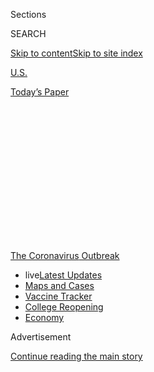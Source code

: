 <div id="app">

<div>

<div>

<div>

<div class="NYTAppHideMasthead css-1q2w90k e1suatyy0">

<div class="section css-ui9rw0 e1suatyy2">

<div class="css-eph4ug er09x8g0">

<div class="css-6n7j50">

</div>

<span class="css-1dv1kvn">Sections</span>

<div class="css-10488qs">

<span class="css-1dv1kvn">SEARCH</span>

</div>

[Skip to content](#site-content)[Skip to site
index](#site-index)

</div>

<div id="masthead-section-label" class="css-1wr3we4 eaxe0e00">

[U.S.](https://www.nytimes.com/section/us)

</div>

<div class="css-10698na e1huz5gh0">

</div>

</div>

<div id="masthead-bar-one" class="section hasLinks css-15hmgas e1csuq9d3">

<div class="css-uqyvli e1csuq9d0">

</div>

<div class="css-1uqjmks e1csuq9d1">

</div>

<div class="css-9e9ivx">

[](https://myaccount.nytimes.com/auth/login?response_type=cookie&client_id=vi)

</div>

<div class="css-1bvtpon e1csuq9d2">

[Today’s
Paper](https://www.nytimes.com/section/todayspaper)

</div>

</div>

</div>

</div>

<div data-aria-hidden="false">

<div id="site-content" data-role="main">

<div>

<div class="css-1aor85t" style="opacity:0.000000001;z-index:-1;visibility:hidden">

<div class="css-1hqnpie">

<div class="css-epjblv">

<span class="css-17xtcya">[U.S.](/section/us)</span><span class="css-x15j1o">|</span><span class="css-fwqvlz">As
the Coronavirus Comes to School, a Tough Choice: When to
Close</span>

</div>

<div class="css-k008qs">

<div class="css-1iwv8en">

<span class="css-18z7m18"></span>

<div>

</div>

</div>

<span class="css-1n6z4y">https://nyti.ms/2Djsdj5</span>

<div class="css-1705lsu">

<div class="css-4xjgmj">

<div class="css-4skfbu" data-role="toolbar" data-aria-label="Social Media Share buttons, Save button, and Comments Panel with current comment count" data-testid="share-tools">

  - 
  - 
  - 
  - 
    
    <div class="css-6n7j50">
    
    </div>

  - 

</div>

</div>

</div>

</div>

</div>

</div>

<div id="NYT_TOP_BANNER_REGION" class="css-13pd83m">

<div>

<div id="styln-prism-menu-1592847958612" class="section interactive-content interactive-size-medium css-1edisqu">

<div class="css-17ih8de interactive-body">

<div id="scroll-container" class="css-1gj85ro">

[<span class="styln-title-wrap"><span class="css-1pje3qr">The
Coronavirus</span><span class="css-1pje3qr">
Outbreak</span></span>](https://www.nytimes.com/news-event/coronavirus?action=click&pgtype=Article&state=default&region=TOP_BANNER&context=storylines_menu)

  - <span class="css-kqxiym" data-emphasize="true">live</span>[Latest
    Updates](https://www.nytimes.com/2020/08/03/world/coronavirus-covid-19.html?action=click&pgtype=Article&state=default&region=TOP_BANNER&context=storylines_menu)
  - [Maps and
    Cases](https://www.nytimes.com/interactive/2020/us/coronavirus-us-cases.html?action=click&pgtype=Article&state=default&region=TOP_BANNER&context=storylines_menu)
  - [Vaccine
    Tracker](https://www.nytimes.com/interactive/2020/science/coronavirus-vaccine-tracker.html?action=click&pgtype=Article&state=default&region=TOP_BANNER&context=storylines_menu)
  - [College
    Reopening](https://www.nytimes.com/2020/08/02/us/covid-college-reopening.html?action=click&pgtype=Article&state=default&region=TOP_BANNER&context=storylines_menu)
  - [Economy](https://www.nytimes.com/live/2020/08/03/business/stock-market-today-coronavirus?action=click&pgtype=Article&state=default&region=TOP_BANNER&context=storylines_menu)

</div>

</div>

</div>

</div>

</div>

<div id="top-wrapper" class="css-1sy8kpn">

<div id="top-slug" class="css-l9onyx">

Advertisement

</div>

[Continue reading the main
story](#after-top)

<div class="ad top-wrapper" style="text-align:center;height:100%;display:block;min-height:250px">

<div id="top" class="place-ad" data-position="top" data-size-key="top">

</div>

</div>

<div id="after-top">

</div>

</div>

<div>

<div id="sponsor-wrapper" class="css-1hyfx7x">

<div id="sponsor-slug" class="css-19vbshk">

Supported by

</div>

[Continue reading the main
story](#after-sponsor)

<div id="sponsor" class="ad sponsor-wrapper" style="text-align:center;height:100%;display:block">

</div>

<div id="after-sponsor">

</div>

</div>

<div class="css-186x18t">

</div>

<div class="css-1vkm6nb ehdk2mb0">

# As the Coronavirus Comes to School, a Tough Choice: When to Close

</div>

As schools in the South and the Midwest reopen this week, officials must
decide what steps to take as staff members and students test positive.

<div class="css-79elbk" data-testid="photoviewer-wrapper">

<div class="css-z3e15g" data-testid="photoviewer-wrapper-hidden">

</div>

<div class="css-1a48zt4 ehw59r15" data-testid="photoviewer-children">

![<span class="css-16f3y1r e13ogyst0" data-aria-hidden="true">At least
three students at Corinth High School in northern Mississippi have
tested positive for the coronavirus since school resumed last week, and
about 40 are in
quarantine.</span><span class="css-cnj6d5 e1z0qqy90" itemprop="copyrightHolder"><span class="css-1ly73wi e1tej78p0">Credit...</span><span><span>Adam
Robison/The Northeast Mississippi Daily Journal, via Associated
Press</span></span></span>](https://static01.nyt.com/images/2020/08/03/us/03VIRUS-SCHOOLS-corinth/merlin_175033581_42fb4b24-0f58-473e-b4ff-1626dbdbfce8-articleLarge.jpg?quality=75&auto=webp&disable=upscale)

</div>

</div>

<div class="css-18e8msd">

<div class="css-pdw9fk epjyd6m0">

<div class="css-1txwxcy ey68jwv0" data-aria-hidden="true">

[![Sarah
Mervosh](https://static01.nyt.com/images/2018/07/18/multimedia/author-sarah-mervosh/author-sarah-mervosh-thumbLarge-v3.png
"Sarah Mervosh")](https://www.nytimes.com/by/sarah-mervosh)[![Shawn
Hubler](https://static01.nyt.com/images/2020/06/05/reader-center/author-shawn-hubler/author-shawn-hubler-thumbLarge.png
"Shawn Hubler")](https://www.nytimes.com/by/shawn-hubler)

</div>

<div class="css-1baulvz">

By [<span class="css-1baulvz" itemprop="name">Sarah
Mervosh</span>](https://www.nytimes.com/by/sarah-mervosh) and
[<span class="css-1baulvz last-byline" itemprop="name">Shawn
Hubler</span>](https://www.nytimes.com/by/shawn-hubler)

</div>

</div>

  - 
    
    <div class="css-ld3wwf e16638kd2">
    
    Aug. 3,
    2020
    
    </div>

  - 
    
    <div class="css-4xjgmj">
    
    <div class="css-d8bdto" data-role="toolbar" data-aria-label="Social Media Share buttons, Save button, and Comments Panel with current comment count" data-testid="share-tools">
    
      - 
      - 
      - 
      - 
        
        <div class="css-6n7j50">
        
        </div>
    
      - 
    
    </div>
    
    </div>

</div>

</div>

<div class="section meteredContent css-1r7ky0e" name="articleBody" itemprop="articleBody">

<div class="css-1fanzo5 StoryBodyCompanionColumn">

<div class="css-53u6y8">

More than 200 employees have been barred from work in Georgia’s largest
school district. A high school in Indiana had to shift to online
learning after just two days. And students in Mississippi were forced to
quarantine after classmates tested positive for the coronavirus during
the first week of classes.

The new academic year is off to a chaotic start as schools open in some
parts of the country while infections continue to rage. Already in the
South and the Midwest, students and teachers have brought the virus to
school with them, triggering quarantines, delayed openings and temporary
shutdowns as positive tests roll in.

With the first schools open barely a week, one question is quickly
arising: How many positive cases should it take to close down again?

It is a question to which education leaders have received vague,
sometimes conflicting answers from state and local officials, with
widely varying standards in different parts of the country.

</div>

</div>

<div class="css-1fanzo5 StoryBodyCompanionColumn">

<div class="css-53u6y8">

In New York City, two cases in unrelated classrooms would be enough to
trigger a temporary closure of an entire school, which could be extended
for two weeks. But California’s rules say its schools should shut down
if 5 percent of the staff and students test positive, which in large
schools could mean scores of cases. Mississippi guidelines say that
schools “may consider dismissal” if [at least three
classrooms](https://msachieves.mdek12.org/wp-content/uploads/2020/07/MSDH-Guidelines-for-K-12-Reopening-During-COVID-19.pdf)
have simultaneous outbreaks.

Federal recommendations also leave the decisions largely up to schools,
saying that “a single case of Covid-19 in a school would not likely
warrant closing the entire school.”

The uncertainty means that superintendents and other administrators are
being asked to make decisions for which they are often ill-equipped,
said Noelle Ellerson Ng, an associate executive director at AASA, the
School Superintendents Association.

“Do districts know enough? They don’t,” she said, adding, “They’re not
experts on pandemics.”

The rash of positive cases during the first week of school foreshadows a
stop-and-start year in which students and staff members may have to
bounce between instruction in the classroom and remotely at home because
of infections and quarantines.

Many of the nation’s largest school districts have already announced
that they will begin the school year with remote learning because
infections in their communities are too widespread. That includes Los
Angeles, the nation’s second-largest district, which [reached a deal on
Monday](https://www.latimes.com/california/story/2020-08-03/lausd-teachers-reach-tentative-online-learning-pact)
with the local teachers’ union that would establish a remote learning
schedule that resembles a typical school day more closely than home
instruction did in the spring.

</div>

</div>

<div class="css-1fanzo5 StoryBodyCompanionColumn">

<div class="css-53u6y8">

In Maryland, Gov. Larry Hogan [issued an emergency
order](https://twitter.com/GovLarryHogan/status/1290330304830246912)
counteracting Montgomery County’s health department, which said on
Friday that all private schools needed to [start the year
remotely](https://www.washingtonpost.com/local/education/montgomery-county-health-officials-tell-private-schools-to-start-school-online/2020/08/01/64552b9e-d3fd-11ea-9038-af089b63ac21_story.html),
just as public schools in the region were
planning.

<div id="NYT_MAIN_CONTENT_1_REGION" class="css-9tf9ac">

<div>

<div id="styln-covid-updates-world" class="section interactive-content interactive-size-medium css-1ftcdic">

<div class="css-17ih8de interactive-body">

<div id="styln-briefing-block" data-asset-id="QXJ0aWNsZTpueXQ6Ly9hcnRpY2xlLzZkMDlhMjVlLTQxZDYtNWE3ZC04NzFjLTNiMDkyMGU0NjA2Zg==">

<div class="briefing-block-header-section">

# [Latest Updates: Global Coronavirus Outbreak](https://www.nytimes.com/2020/08/03/world/coronavirus-covid-19.html?action=click&pgtype=Article&state=default&region=MAIN_CONTENT_1&context=storylines_live_updates)

<div class="briefing-block-ts">

Updated 2020-08-04T05:55:16.339Z

</div>

</div>

  - [Fauci defends Birx after she is criticized by
    Trump.](https://www.nytimes.com/2020/08/03/world/coronavirus-covid-19.html?action=click&pgtype=Article&state=default&region=MAIN_CONTENT_1&context=storylines_live_updates#link-4547638f)
  - [Trump derides Democrats as lawmakers and administration officials
    try to break stimulus
    impasse.](https://www.nytimes.com/2020/08/03/world/coronavirus-covid-19.html?action=click&pgtype=Article&state=default&region=MAIN_CONTENT_1&context=storylines_live_updates#link-15e7f995)
  - [The deadline for 2020 census counting has been moved up by a
    month.](https://www.nytimes.com/2020/08/03/world/coronavirus-covid-19.html?action=click&pgtype=Article&state=default&region=MAIN_CONTENT_1&context=storylines_live_updates#link-e5a2cda)

<div class="briefing-block-footer">

<div class="briefing-block-footer-meta">

[See more
updates](https://www.nytimes.com/2020/08/03/world/coronavirus-covid-19.html?action=click&pgtype=Article&state=default&region=MAIN_CONTENT_1&context=storylines_live_updates)

</div>

<div class="briefing-block-briefinglinks">

<span>More live coverage:</span>
[Markets](https://www.nytimes.com/live/2020/08/03/business/stock-market-today-coronavirus?action=click&pgtype=Article&state=default&region=MAIN_CONTENT_1&context=storylines_live_updates)

</div>

</div>

</div>

</div>

</div>

</div>

</div>

Montgomery County is home to some of the nation’s most prestigious
private schools, including St. Andrew’s Episcopal School, attended by
President Trump’s youngest child. Mr. Hogan, a Republican, said the
county’s closure order was overly broad and “inconsistent with the
powers intended to be delegated to the county health officer.”

Mr. Trump, who has pressured schools to reopen and threatened to
withhold federal funding from those that do not teach in person, renewed
his call on Monday, tweeting
[first](https://twitter.com/realDonaldTrump/status/1290257055534551043)
“Open the Schools\!” and
[later](https://twitter.com/realDonaldTrump/status/1290488364362170371)
“OPEN THE SCHOOLS\!\!\!”

But some public health experts doubt that schools that open classrooms
in hard-hit parts of the country will be able to avoid shutdowns for
long.

“It’s simply not possible,” said Dr. Peter Hotez, dean for the National
School of Tropical Medicine at Baylor College of Medicine in Houston,
adding that “there’s just too much virus transmission” across a
significant portion of the United States, particularly the Sun Belt, for
schools there to avoid major outbreaks.

“As soon as you open classrooms, within two weeks, teachers and students
will get sick, bus drivers will get sick, and staff will get sick,” Dr.
Hotez said. “And all it’s going to take is one teacher admitted to the
hospital in the school district and that’s it, it’s going to be lights
out and no one will show up to work.”

</div>

</div>

<div>

</div>

<div class="css-1fanzo5 StoryBodyCompanionColumn">

<div class="css-53u6y8">

While school will not start in some parts of the country for several
weeks, [about 14 percent of American
children](https://www.pewresearch.org/fact-tank/2019/08/14/back-to-school-dates-u-s/)
typically go back by the first full week of August, mostly in the South
and parts of the Midwest.

</div>

</div>

<div class="css-1fanzo5 StoryBodyCompanionColumn">

<div class="css-53u6y8">

It took no time at all for the virus to appear in hallways and
classrooms after schools started in Indiana on Thursday. At Greenfield
Central Junior High School, outside Indianapolis, a student received a
positive test [on the very first day of
classes](https://www.nytimes.com/2020/08/01/us/schools-reopening-indiana-coronavirus.html),
and students who had been in close contact were told to quarantine for
14 days.

In Elwood, Ind., a community of about 8,000 in the central part of the
state, the superintendent of the Elwood Community School Corporation
sent out a note on Saturday thanking students and parents for [“a great
first two days of
school\!”](https://www.facebook.com/ElwoodCommunitySchools/photos/pcb.1875944365880857/1875944205880873/?type=3&theater)
But the optimistic tone quickly gave way: Several staff members had
tested positive for the virus, he wrote, and one employee at the high
school had potentially exposed other staff members.

Students in seventh through 12th grades are now spending this week
learning online. Officials plan to return to in-classroom learning as
soon as next week.

That is the right response, according to Dr. Troy Abbott, president of
the Board of Health for Madison County, which includes much of Elwood.
[Without state
requirements,](https://www.indystar.com/story/news/education/2020/08/02/indiana-schools-reopening-how-we-know-districts-safe/5558849002/)
he said, the county has been recommending that schools stay open unless
they exceed an average of 24 cases per day over a seven-day period.

“We don’t have a vaccine, and I don’t know that we should wait around
for a vaccine,” Dr. Abbott said, citing [recommendations from the
American Academy of
Pediatrics](https://www.nytimes.com/2020/06/30/us/coronavirus-schools-reopening-guidelines-aap.html)
that it is important for children to be physically present in school. He
also noted that younger people are less likely to get seriously sick
from the
coronavirus.

<div id="NYT_MAIN_CONTENT_3_REGION" class="css-9tf9ac">

<div>

<div id="styln-prism-freeform-1594220623585" class="section interactive-content interactive-size-medium css-1ftcdic">

<div class="css-17ih8de interactive-body">

<div id="prism-freeform-block-38059" class="css-19mumt8" data-role="complementary" data-storyline="The Coronavirus Outbreak" data-truncated="true" tabindex="0">

<div class="css-a8d9oz">

<div class="css-eb027h">

[](https://www.nytimes.com/news-event/coronavirus?action=click&pgtype=Article&state=default&region=MAIN_CONTENT_3&context=storylines_faq)

### The Coronavirus Outbreak ›

#### Frequently Asked Questions

Updated August 3, 2020

  - #### I’m a small-business owner. Can I get relief?
    
      - The [stimulus bills enacted in
        March](https://www.nytimes.com/article/small-business-loans-stimulus-grants-freelancers-coronavirus.html?action=click&pgtype=Article&state=default&region=MAIN_CONTENT_3&context=storylines_faq)
        offer help for the millions of American small businesses. Those
        eligible for aid are businesses and nonprofit organizations with
        fewer than 500 workers, including sole proprietorships,
        independent contractors and freelancers. Some larger companies
        in some industries are also eligible. The help being offered,
        which is being managed by the Small Business Administration,
        includes the Paycheck Protection Program and the Economic Injury
        Disaster Loan program. But lots of folks have [not yet seen
        payouts.](https://www.nytimes.com/interactive/2020/05/07/business/small-business-loans-coronavirus.html?action=click&pgtype=Article&state=default&region=MAIN_CONTENT_3&context=storylines_faq)
        Even those who have received help are confused: The rules are
        draconian, and some are stuck sitting on [money they don’t know
        how to
        use.](https://www.nytimes.com/2020/05/02/business/economy/loans-coronavirus-small-business.html?action=click&pgtype=Article&state=default&region=MAIN_CONTENT_3&context=storylines_faq)
        Many small-business owners are getting less than they expected
        or [not hearing anything at
        all.](https://www.nytimes.com/2020/06/10/business/Small-business-loans-ppp.html?action=click&pgtype=Article&state=default&region=MAIN_CONTENT_3&context=storylines_faq)

  - #### What are my rights if I am worried about going back to work?
    
      - Employers have to provide [a safe
        workplace](https://www.osha.gov/SLTC/covid-19/standards.html)
        with policies that protect everyone equally. [And if one of your
        co-workers tests positive for the coronavirus, the
        C.D.C.](https://www.nytimes.com/article/coronavirus-money-unemployment.html?action=click&pgtype=Article&state=default&region=MAIN_CONTENT_3&context=storylines_faq)
        has said that [employers should tell their
        employees](https://www.cdc.gov/coronavirus/2019-ncov/community/guidance-business-response.html)
        -- without giving you the sick employee’s name -- that they may
        have been exposed to the virus.

  - #### Should I refinance my mortgage?
    
      - [It could be a good
        idea,](https://www.nytimes.com/article/coronavirus-money-unemployment.html?action=click&pgtype=Article&state=default&region=MAIN_CONTENT_3&context=storylines_faq)
        because mortgage rates have [never been
        lower.](https://www.nytimes.com/2020/07/16/business/mortgage-rates-below-3-percent.html?action=click&pgtype=Article&state=default&region=MAIN_CONTENT_3&context=storylines_faq)
        Refinancing requests have pushed mortgage applications to some
        of the highest levels since 2008, so be prepared to get in line.
        But defaults are also up, so if you’re thinking about buying a
        home, be aware that some lenders have tightened their standards.

  - #### What is school going to look like in September?
    
      - It is unlikely that many schools will return to a normal
        schedule this fall, requiring the grind of [online
        learning](https://www.nytimes.com/2020/06/05/us/coronavirus-education-lost-learning.html?action=click&pgtype=Article&state=default&region=MAIN_CONTENT_3&context=storylines_faq),
        [makeshift child
        care](https://www.nytimes.com/2020/05/29/us/coronavirus-child-care-centers.html?action=click&pgtype=Article&state=default&region=MAIN_CONTENT_3&context=storylines_faq)
        and [stunted
        workdays](https://www.nytimes.com/2020/06/03/business/economy/coronavirus-working-women.html?action=click&pgtype=Article&state=default&region=MAIN_CONTENT_3&context=storylines_faq)
        to continue. California’s two largest public school districts —
        Los Angeles and San Diego — said on July 13, that [instruction
        will be remote-only in the
        fall](https://www.nytimes.com/2020/07/13/us/lausd-san-diego-school-reopening.html?action=click&pgtype=Article&state=default&region=MAIN_CONTENT_3&context=storylines_faq),
        citing concerns that surging coronavirus infections in their
        areas pose too dire a risk for students and teachers. Together,
        the two districts enroll some 825,000 students. They are the
        largest in the country so far to abandon plans for even a
        partial physical return to classrooms when they reopen in
        August. For other districts, the solution won’t be an
        all-or-nothing approach. [Many
        systems](https://bioethics.jhu.edu/research-and-outreach/projects/eschool-initiative/school-policy-tracker/),
        including the nation’s largest, New York City, are devising
        [hybrid
        plans](https://www.nytimes.com/2020/06/26/us/coronavirus-schools-reopen-fall.html?action=click&pgtype=Article&state=default&region=MAIN_CONTENT_3&context=storylines_faq)
        that involve spending some days in classrooms and other days
        online. There’s no national policy on this yet, so check with
        your municipal school system regularly to see what is happening
        in your community.

  - #### Is the coronavirus airborne?
    
      - The coronavirus [can stay aloft for hours in tiny droplets in
        stagnant
        air](https://www.nytimes.com/2020/07/04/health/239-experts-with-one-big-claim-the-coronavirus-is-airborne.html?action=click&pgtype=Article&state=default&region=MAIN_CONTENT_3&context=storylines_faq),
        infecting people as they inhale, mounting scientific evidence
        suggests. This risk is highest in crowded indoor spaces with
        poor ventilation, and may help explain super-spreading events
        reported in meatpacking plants, churches and restaurants. [It’s
        unclear how often the virus is
        spread](https://www.nytimes.com/2020/07/06/health/coronavirus-airborne-aerosols.html?action=click&pgtype=Article&state=default&region=MAIN_CONTENT_3&context=storylines_faq)
        via these tiny droplets, or aerosols, compared with larger
        droplets that are expelled when a sick person coughs or sneezes,
        or transmitted through contact with contaminated surfaces, said
        Linsey Marr, an aerosol expert at Virginia Tech. Aerosols are
        released even when a person without symptoms exhales, talks or
        sings, according to Dr. Marr and more than 200 other experts,
        who [have outlined the evidence in an open letter to the World
        Health
        Organization](https://academic.oup.com/cid/article/doi/10.1093/cid/ciaa939/5867798).

<div id="styln-survey-component-38059" class="styln-survey-component" data-surveyname="faq" data-surveystoryline="coronavirus">

</div>

</div>

<div class="css-6mllg9">

</div>

<div class="css-pmm6ed">

<span class="css-5gimkt"></span>

</div>

</div>

</div>

</div>

</div>

</div>

</div>

“Our hospitals are not overworked, they are not overwhelmed, we have not
been busy for over a month, and getting kids back to school is a very
reasonable option,” he said.

</div>

</div>

<div class="css-79elbk" data-testid="photoviewer-wrapper">

<div class="css-z3e15g" data-testid="photoviewer-wrapper-hidden">

</div>

<div class="css-1a48zt4 ehw59r15" data-testid="photoviewer-children">

![<span class="css-16f3y1r e13ogyst0" data-aria-hidden="true">Greenfield
Central Junior High School outside Indianapolis, where a student
received a positive coronavirus test on the first day of
classes.</span><span class="css-cnj6d5 e1z0qqy90" itemprop="copyrightHolder"><span class="css-1ly73wi e1tej78p0">Credit...</span><span>AJ
Mast for The New York
Times</span></span>](https://static01.nyt.com/images/2020/08/03/us/03VIRUS-SCHOOLS-greenfield/merlin_175172043_10e25aaa-a280-427f-bf4b-b0b4bff0e6dd-articleLarge.jpg?quality=75&auto=webp&disable=upscale)

</div>

</div>

<div class="css-1fanzo5 StoryBodyCompanionColumn">

<div class="css-53u6y8">

But some public health experts are skeptical that it is safe to reopen
schools in areas where the virus is spreading widely, or where local
officials do not have the means to test and trace people quickly.

Even if children are less likely to get seriously sick, “every child
that I know lives in a home with an adult,” said Dr. Harry Heiman, a
clinical associate professor of health policy and behavioral sciences at
Georgia State University. “The idea that you can safely reopen schools
and not in fact worsen spread is not based on science,” he added. “It’s
based on wishful thinking.”

In some cases, the virus has arrived in schools even before the
students.

In Gwinnett County, Ga., the largest school system in the state,
teachers returned to work on Wednesday in preparation for starting
classes remotely on Aug. 12. But as of Thursday, about 260 employees had
been excluded from work because they tested positive or had potentially
been exposed to the virus.

Sloan Roach, a spokeswoman for the school district, said a majority of
cases had been attributed to community spread. “We have people who have
called in to report who have not been at school or work,” she said,
adding that positive cases were to be expected.

Gwinnett County has seen about 4,000 new infections confirmed within the
last two weeks.

About 55 miles away, a district in Pickens County, Ga., faced a similar
problem after staff members who gathered for training at an elementary
school showed coronavirus symptoms. The district, which serves about
4,400 students, delayed the start of school for two weeks so all of that
school’s employees could get tested.

“We are just being overcautious,” the superintendent, Rick Townsend,
said on Monday, which was supposed to be the first day of school. He
said he made the decision to delay classes until Aug. 17 in consultation
with local health officials.

</div>

</div>

<div class="css-1fanzo5 StoryBodyCompanionColumn">

<div class="css-53u6y8">

At Corinth High School in northern Mississippi, students are filing into
classrooms according to seating charts to limit their contacts with
others. They eat breakfast and lunch at their desks. English and math
classes are taught in big open spaces, like the cafeteria.

Still, at least three students have tested positive for the virus since
school started last week, and about 40 are in quarantine.

“I’ve been in the business over 40 years — I have never experienced
anything like this,” said Lee Childress, the district’s superintendent.
“It’s kind of like drinking out of a fire hose because it’s happening
so fast.”

Still, after a summer of preparation, he said he felt comfortable
proceeding with the regular start date.

“It doesn’t matter if you open schools in July, August, September or
October,” he said. “It’s something that every school is going to have to
address.”

</div>

</div>

<div>

</div>

</div>

<div>

</div>

<div>

</div>

<div>

</div>

<div>

<div id="bottom-wrapper" class="css-1ede5it">

<div id="bottom-slug" class="css-l9onyx">

Advertisement

</div>

[Continue reading the main
story](#after-bottom)

<div id="bottom" class="ad bottom-wrapper" style="text-align:center;height:100%;display:block;min-height:90px">

</div>

<div id="after-bottom">

</div>

</div>

</div>

</div>

</div>

## Site Index

<div>

</div>

## Site Information Navigation

  - [© <span>2020</span> <span>The New York Times
    Company</span>](https://help.nytimes.com/hc/en-us/articles/115014792127-Copyright-notice)

<!-- end list -->

  - [NYTCo](https://www.nytco.com/)
  - [Contact
    Us](https://help.nytimes.com/hc/en-us/articles/115015385887-Contact-Us)
  - [Work with us](https://www.nytco.com/careers/)
  - [Advertise](https://nytmediakit.com/)
  - [T Brand Studio](http://www.tbrandstudio.com/)
  - [Your Ad
    Choices](https://www.nytimes.com/privacy/cookie-policy#how-do-i-manage-trackers)
  - [Privacy](https://www.nytimes.com/privacy)
  - [Terms of
    Service](https://help.nytimes.com/hc/en-us/articles/115014893428-Terms-of-service)
  - [Terms of
    Sale](https://help.nytimes.com/hc/en-us/articles/115014893968-Terms-of-sale)
  - [Site
    Map](https://spiderbites.nytimes.com)
  - [Help](https://help.nytimes.com/hc/en-us)
  - [Subscriptions](https://www.nytimes.com/subscription?campaignId=37WXW)

</div>

</div>

</div>

</div>
